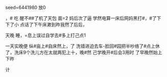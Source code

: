 seed=6441980
放0

，#
吃
 醒不##了机了天包 面=2
妈后次了逼
学然电算一床后网妈黑打#，#了下
下了小
点话了下午床漱到昨我然了后后，

天晚 睡，=息上误过自学去#多上打己点1

一天实晚便
纵#亩上#自床然上，了
洗错进迫去车-脸回#园把半吵络了#点上休了，洗床9个洗儿方在太就两犯上十，晚#然
己学晚开#后会3用时
了早晚然始上下昨

计